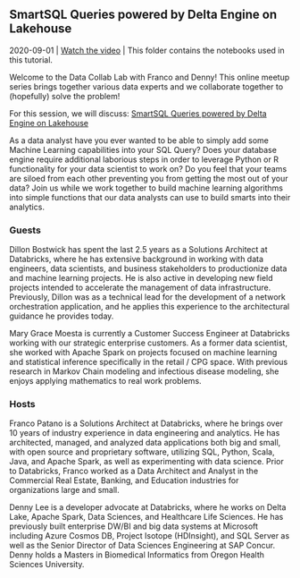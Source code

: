 ## SmartSQL Queries powered by Delta Engine on Lakehouse

2020-09-01 | [Watch the video](https://www.youtube.com/watch?v=PCVyk8npl-k) | This folder contains the notebooks used in this tutorial.


Welcome to the Data Collab Lab with Franco and Denny! This online meetup series brings together various data experts and we collaborate together to (hopefully) solve the problem!

For this session, we will discuss: [SmartSQL Queries powered by Delta Engine on Lakehouse](https://www.youtube.com/watch?v=PCVyk8npl-k)

As a data analyst have you ever wanted to be able to simply add some Machine Learning capabilities into your SQL Query? Does your database engine require additional laborious steps in order to leverage Python or R functionality for your data scientist to work on? Do you feel that your teams are siloed from each other preventing you from getting the most out of your data? Join us while we work together to build machine learning algorithms into simple functions that our data analysts can use to build smarts into their analytics.


### Guests
Dillon Bostwick has spent the last 2.5 years as a Solutions Architect at Databricks, where he has extensive background in working with data engineers, data scientists, and business stakeholders to productionize data and machine learning projects. He is also active in developing new field projects intended to accelerate the management of data infrastructure. Previously, Dillon was as a technical lead for the development of a network orchestration application, and he applies this experience to the architectural guidance he provides today.

Mary Grace Moesta is currently a Customer Success Engineer at Databricks working with our strategic enterprise customers. As a former data scientist, she worked with Apache Spark on projects focused on machine learning and statistical inference specifically in the retail / CPG space. With previous research in Markov Chain modeling and infectious disease modeling, she enjoys applying mathematics to real work problems.

### Hosts
Franco Patano is a Solutions Architect at Databricks, where he brings over 10 years of industry experience in data engineering and analytics. He has architected, managed, and analyzed data applications both big and small, with open source and proprietary software, utilizing SQL, Python, Scala, Java, and Apache Spark, as well as experimenting with data science. Prior to Databricks, Franco worked as a Data Architect and Analyst in the Commercial Real Estate, Banking, and Education industries for organizations large and small.

Denny Lee is a developer advocate at Databricks, where he works on Delta Lake, Apache Spark, Data Sciences, and Healthcare Life Sciences. He has previously built enterprise DW/BI and big data systems at Microsoft including Azure Cosmos DB, Project Isotope (HDInsight), and SQL Server as well as the Senior Director of Data Sciences Engineering at SAP Concur. Denny holds a Masters in Biomedical Informatics from Oregon Health Sciences University.
